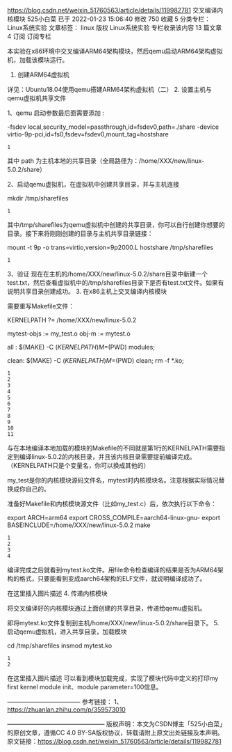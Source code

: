 
https://blog.csdn.net/weixin_51760563/article/details/119982781
交叉编译内核模块
525小白菜
已于 2022-01-23 15:06:40 修改 750
收藏 5
分类专栏： Linux系统实验 文章标签： linux
版权
Linux系统实验 专栏收录该内容
13 篇文章 4 订阅
订阅专栏

本实验在x86环境中交叉编译ARM64架构模块，然后qemu启动ARM64架构虚拟机，加载该模块运行。
1. 创建ARM64虚拟机

详见：Ubuntu18.04使用qemu搭建ARM64架构虚拟机（二）
2. 设置主机与qemu虚拟机共享文件

1、qemu 启动参数最后面需要添加 :

-fsdev local,security_model=passthrough,id=fsdev0,path=./share -device virtio-9p-pci,id=fs0,fsdev=fsdev0,mount_tag=hostshare

    1

其中 path 为主机本地的共享目录（全局路径为：/home/XXX/new/linux-5.0.2/share）

2、启动qemu虚拟机，在虚拟机中创建共享目录，并与主机连接

mkdir /tmp/sharefiles

    1

其中/tmp/sharefiles为qemu虚拟机中创建的共享目录，你可以自行创建你想要的目录。接下来将刚刚创建的目录与主机共享目录链接：

mount -t 9p -o trans=virtio,version=9p2000.L hostshare /tmp/sharefiles

    1

3、验证
现在在主机的/home/XXX/new/linux-5.0.2/share目录中新建一个test.txt，然后查看虚拟机中的/tmp/sharefiles目录下是否有test.txt文件。如果有说明共享目录创建成功。
3. 在x86主机上交叉编译内核模块

需要重写Makefile文件：

KERNELPATH ?= /home/XXX/new/linux-5.0.2

mytest-objs := my_test.o
obj-m  := mytest.o

all : 
      $(MAKE) -C $(KERNELPATH) M=$(PWD) modules;

clean:
      $(MAKE) -C $(KERNELPATH) M=$(PWD) clean;
      rm -f *.ko;

    1
    2
    3
    4
    5
    6
    7
    8
    9
    10
    11

与在本地编译本地加载的模块的Makefile的不同就是第1行的KERNELPATH需要指定到编译linux-5.0.2的内核目录，并且该内核目录需要提前编译完成。（KERNELPATH只是个变量名，你可以换成其他的）

my_test是你的内核模块源码文件名，mytest时内核模块名。注意根据实际情况替换成你自己的。

准备好Makefile和内核模块源文件（比如my_test.c）后，依次执行以下命令：

export ARCH=arm64
export CROSS_COMPILE=aarch64-linux-gnu-
export BASEINCLUDE=/home/XXX/new/linux-5.0.2
make

    1
    2
    3
    4

编译完成之后就看到mytest.ko文件。用file命令检查编译的结果是否为ARM64架构的格式，只要能看到变成aarch64架构的ELF文件，就说明编译成功了。

在这里插入图片描述
4. 传递内核模块

将交叉编译好的内核模块通过上面创建的共享目录，传递给qemu虚拟机。

即将mytest.ko文件复制到主机/home/XXX/new/linux-5.0.2/share目录下。
5. 启动qemu虚拟机，进入共享目录，加载模块

cd /tmp/sharefiles
insmod mytest.ko

    1
    2

在这里插入图片描述
可以看到模块加载完成，实现了模块代码中定义的打印my first kernel module init、module parameter=100信息。

————————————
参考链接：
1、https://zhuanlan.zhihu.com/p/359573010

————————————————
版权声明：本文为CSDN博主「525小白菜」的原创文章，遵循CC 4.0 BY-SA版权协议，转载请附上原文出处链接及本声明。
原文链接：https://blog.csdn.net/weixin_51760563/article/details/119982781